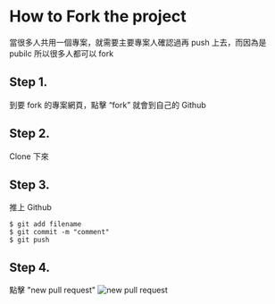 # How to Fork the project
當很多人共用一個專案，就需要主要專案人確認過再 push 上去，而因為是 pubilc 所以很多人都可以 fork
## Step 1.
到要 fork 的專案網頁，點擊 “fork” 就會到自己的 Github
## Step 2.
Clone 下來
## Step 3.
推上 Github
```shell=
$ git add filename
$ git commit -m "comment"
$ git push
```
## Step 4.
點擊 "new pull request"
![new pull request](https://imgur.com/ObfC2z2.png)